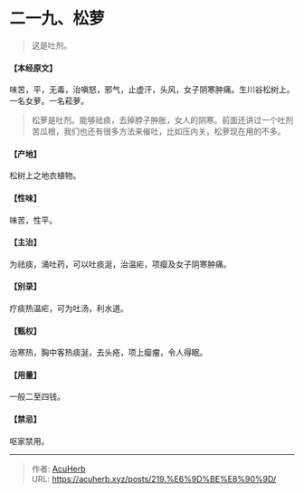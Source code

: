 # 二一九、松萝


> 这是吐剂。

#### 【本经原文】
味苦，平，无毒，治嗔怒，邪气，止虚汗，头风，女子阴寒肿痛。生川谷松树上。一名女萝。一名菘萝。

> 松萝是吐剂。能够祛痰，去掉脖子肿胀，女人的阴寒。前面还讲过一个吐剂苦瓜根，我们也还有很多方法来催吐，比如压内关，松萝现在用的不多。

#### 【产地】
松树上之地衣植物。
#### 【性味】
味苦，性平。
#### 【主治】
为祛痰，涌吐药，可以吐痰涎，治温疟，项瘿及女子阴寒肿痛。
#### 【别录】
疗痰热温疟，可为吐汤，利水道。
#### 【甄权】
治寒热，胸中客热痰涎，去头疮，项上瘿瘤，令人得眠。
#### 【用量】
一般二至四钱。
#### 【禁忌】
呕家禁用。

---

> 作者: [AcuHerb](https://acuherb.xyz)  
> URL: https://acuherb.xyz/posts/219.%E6%9D%BE%E8%90%9D/  

